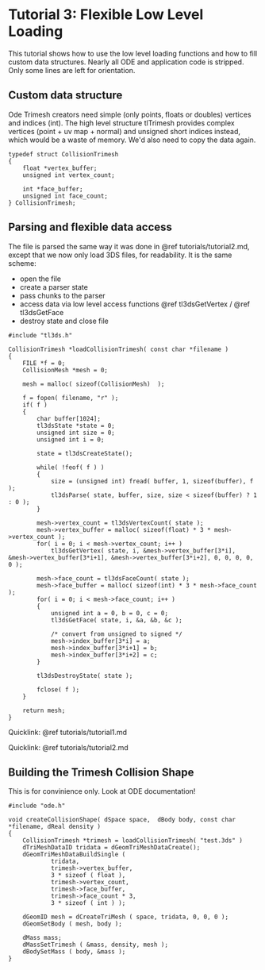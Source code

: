 # Tutorial 3: Flexible Low Level Loading

This tutorial shows how to use the low level loading functions and how to fill custom data structures. Nearly all ODE and application code is stripped. Only some lines are left for orientation.


## Custom data structure

Ode Trimesh creators need simple (only points, floats or doubles) vertices and indices (int). The high level structure tlTrimesh provides complex vertices (point + uv map + normal) and unsigned short indices instead, which would be a waste of memory. We'd also need to copy the data again.

~~~{c}
typedef struct CollisionTrimesh
{
    float *vertex_buffer;
    unsigned int vertex_count;

    int *face_buffer;
    unsigned int face_count;
} CollisionTrimesh;
~~~


## Parsing and flexible data access

The file is parsed the same way it was done in @ref tutorials/tutorial2.md, except that we now only load 3DS files, for readability. It is the same scheme:

- open the file
- create a parser state
- pass chunks to the parser
- access data via low level access functions @ref tl3dsGetVertex / @ref tl3dsGetFace
- destroy state and close file


~~~{c}
#include "tl3ds.h"

CollisionTrimesh *loadCollisionTrimesh( const char *filename )
{
    FILE *f = 0;
    CollisionMesh *mesh = 0;
   
    mesh = malloc( sizeof(CollisionMesh)  );
   
    f = fopen( filename, "r" );
    if( f )
    {
        char buffer[1024];
        tl3dsState *state = 0;
        unsigned int size = 0;
        unsigned int i = 0;

        state = tl3dsCreateState();

        while( !feof( f ) )
        {
            size = (unsigned int) fread( buffer, 1, sizeof(buffer), f );
            tl3dsParse( state, buffer, size, size < sizeof(buffer) ? 1 : 0 );
        }

        mesh->vertex_count = tl3dsVertexCount( state );
        mesh->vertex_buffer = malloc( sizeof(float) * 3 * mesh->vertex_count );
        for( i = 0; i < mesh->vertex_count; i++ )
            tl3dsGetVertex( state, i, &mesh->vertex_buffer[3*i], &mesh->vertex_buffer[3*i+1], &mesh->vertex_buffer[3*i+2], 0, 0, 0, 0, 0 );

        mesh->face_count = tl3dsFaceCount( state );
        mesh->face_buffer = malloc( sizeof(int) * 3 * mesh->face_count );
        for( i = 0; i < mesh->face_count; i++ )
        {
            unsigned int a = 0, b = 0, c = 0;
            tl3dsGetFace( state, i, &a, &b, &c );
           
            /* convert from unsigned to signed */
            mesh->index_buffer[3*i] = a;
            mesh->index_buffer[3*i+1] = b;
            mesh->index_buffer[3*i+2] = c;
        }

        tl3dsDestroyState( state );

        fclose( f );
    }

    return mesh;
}
~~~

Quicklink: @ref tutorials/tutorial1.md

Quicklink: @ref tutorials/tutorial2.md


## Building the Trimesh Collision Shape

This is for convinience only. Look at ODE documentation!


~~~{c}
#include "ode.h"

void createCollisionShape( dSpace space,  dBody body, const char *filename, dReal density )
{
    CollisionTrimesh *trimesh = loadCollisionTrimesh( "test.3ds" )
    dTriMeshDataID tridata = dGeomTriMeshDataCreate();
    dGeomTriMeshDataBuildSingle (
            tridata,
            trimesh->vertex_buffer,
            3 * sizeof ( float ),
            trimesh->vertex_count,
            trimesh->face_buffer,
            trimesh->face_count * 3,
            3 * sizeof ( int ) );

    dGeomID mesh = dCreateTriMesh ( space, tridata, 0, 0, 0 );
    dGeomSetBody ( mesh, body );

    dMass mass;
    dMassSetTrimesh ( &mass, density, mesh );
    dBodySetMass ( body, &mass );
} 
~~~
